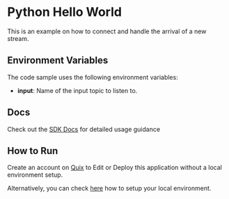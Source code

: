 # Python Hello World

This is an example on how to connect and handle the arrival of a new stream.

## Environment Variables

The code sample uses the following environment variables:

- **input**: Name of the input topic to listen to.

## Docs

Check out the [SDK Docs](https://quix.ai/docs/sdk/introduction.html) for detailed usage guidance

## How to Run
Create an account on [Quix](https://portal.platform.quix.ai/self-sign-up?xlink=github) to Edit or Deploy this application without a local environment setup.

Alternatively, you can check [here](/python/local-development) how to setup your local environment.
